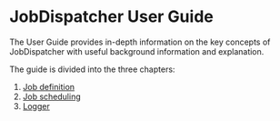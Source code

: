 # JobDispatcher User Guide
The User Guide provides in-depth information on the key concepts of JobDispatcher with useful background information and explanation.

The guide is divided into the three chapters:
1. [Job definition](user-guide/job-definition)
2. [Job scheduling](user-guide/job-scheduling)
3. [Logger](user-guide/logger)